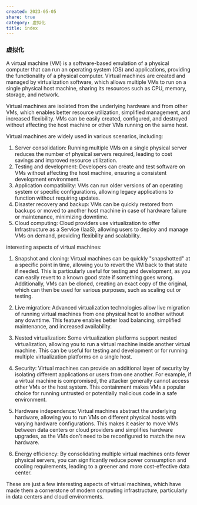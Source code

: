 ```yaml
---
created: 2023-05-05
share: true
category: 虚拟化
title: index
---
```


### 虚拟化
A virtual machine (VM) is a software-based emulation of a physical computer that can run an operating system (OS) and applications, providing the functionality of a physical computer. Virtual machines are created and managed by virtualization software, which allows multiple VMs to run on a single physical host machine, sharing its resources such as CPU, memory, storage, and network.

Virtual machines are isolated from the underlying hardware and from other VMs, which enables better resource utilization, simplified management, and increased flexibility. VMs can be easily created, configured, and destroyed without affecting the host machine or other VMs running on the same host.

Virtual machines are widely used in various scenarios, including:

1. Server consolidation: Running multiple VMs on a single physical server reduces the number of physical servers required, leading to cost savings and improved resource utilization.
2. Testing and development: Developers can create and test software on VMs without affecting the host machine, ensuring a consistent development environment.
3. Application compatibility: VMs can run older versions of an operating system or specific configurations, allowing legacy applications to function without requiring updates.
4. Disaster recovery and backup: VMs can be quickly restored from backups or moved to another host machine in case of hardware failure or maintenance, minimizing downtime.
5. Cloud computing: Cloud providers use virtualization to offer Infrastructure as a Service (IaaS), allowing users to deploy and manage VMs on demand, providing flexibility and scalability.

interesting aspects of virtual machines:

1. Snapshot and cloning: Virtual machines can be quickly "snapshotted" at a specific point in time, allowing you to revert the VM back to that state if needed. This is particularly useful for testing and development, as you can easily revert to a known good state if something goes wrong. Additionally, VMs can be cloned, creating an exact copy of the original, which can then be used for various purposes, such as scaling out or testing.

2. Live migration: Advanced virtualization technologies allow live migration of running virtual machines from one physical host to another without any downtime. This feature enables better load balancing, simplified maintenance, and increased availability.

3. Nested virtualization: Some virtualization platforms support nested virtualization, allowing you to run a virtual machine inside another virtual machine. This can be useful for testing and development or for running multiple virtualization platforms on a single host.

4. Security: Virtual machines can provide an additional layer of security by isolating different applications or users from one another. For example, if a virtual machine is compromised, the attacker generally cannot access other VMs or the host system. This containment makes VMs a popular choice for running untrusted or potentially malicious code in a safe environment.

5. Hardware independence: Virtual machines abstract the underlying hardware, allowing you to run VMs on different physical hosts with varying hardware configurations. This makes it easier to move VMs between data centers or cloud providers and simplifies hardware upgrades, as the VMs don't need to be reconfigured to match the new hardware.

6. Energy efficiency: By consolidating multiple virtual machines onto fewer physical servers, you can significantly reduce power consumption and cooling requirements, leading to a greener and more cost-effective data center.

These are just a few interesting aspects of virtual machines, which have made them a cornerstone of modern computing infrastructure, particularly in data centers and cloud environments.
